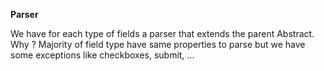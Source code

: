 **Parser**

We have for each type of fields a parser that extends the parent Abstract. Why ? Majority of field type have same 
properties to parse but we have some exceptions like checkboxes, submit, ...